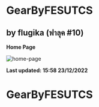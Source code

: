 # GearByFESUTCS


## by flugika (ฟาลุค #10)



**Home Page**


![home-page](https://user-images.githubusercontent.com/100075097/209387157-15295994-74e4-469c-84af-ac6d79e2664a.jpg)


**Last updated: 15:58 23/12/2022**
# GearByFESUTCS
